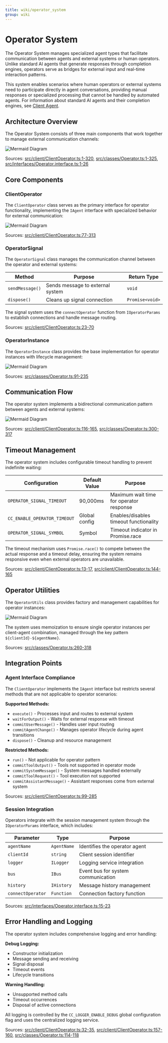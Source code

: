 ```yaml
---
title: wiki/operator_system
group: wiki
---
```


# Operator System

The Operator System manages specialized agent types that facilitate communication between agents and external systems or human operators. Unlike standard AI agents that generate responses through completion engines, operators serve as bridges for external input and real-time interaction patterns.

This system enables scenarios where human operators or external systems need to participate directly in agent conversations, providing manual responses or specialized processing that cannot be handled by automated agents. For information about standard AI agents and their completion engines, see [Client Agent](#2.1).

## Architecture Overview

The Operator System consists of three main components that work together to manage external communication channels:

![Mermaid Diagram](./diagrams\12_Operator_System_0.svg)

Sources: [src/client/ClientOperator.ts:1-320](), [src/classes/Operator.ts:1-325](), [src/interfaces/Operator.interface.ts:1-26]()

## Core Components

### ClientOperator

The `ClientOperator` class serves as the primary interface for operator functionality, implementing the `IAgent` interface with specialized behavior for external communication:

![Mermaid Diagram](./diagrams\12_Operator_System_1.svg)

Sources: [src/client/ClientOperator.ts:77-313]()

### OperatorSignal

The `OperatorSignal` class manages the communication channel between the operator and external systems:

| Method | Purpose | Return Type |
|--------|---------|-------------|
| `sendMessage()` | Sends message to external system | `void` |
| `dispose()` | Cleans up signal connection | `Promise<void>` |

The signal system uses the `connectOperator` function from `IOperatorParams` to establish connections and handle message routing.

Sources: [src/client/ClientOperator.ts:23-70]()

### OperatorInstance

The `OperatorInstance` class provides the base implementation for operator instances with lifecycle management:

![Mermaid Diagram](./diagrams\12_Operator_System_2.svg)

Sources: [src/classes/Operator.ts:91-235]()

## Communication Flow

The operator system implements a bidirectional communication pattern between agents and external systems:

![Mermaid Diagram](./diagrams\12_Operator_System_3.svg)

Sources: [src/client/ClientOperator.ts:116-165](), [src/classes/Operator.ts:300-317]()

## Timeout Management

The operator system includes configurable timeout handling to prevent indefinite waiting:

| Configuration | Default Value | Purpose |
|---------------|---------------|---------|
| `OPERATOR_SIGNAL_TIMEOUT` | 90,000ms | Maximum wait time for operator response |
| `CC_ENABLE_OPERATOR_TIMEOUT` | Global config | Enables/disables timeout functionality |
| `OPERATOR_SIGNAL_SYMBOL` | Symbol | Timeout indicator in Promise.race |

The timeout mechanism uses `Promise.race()` to compete between the actual response and a timeout delay, ensuring the system remains responsive even when external operators are unavailable.

Sources: [src/client/ClientOperator.ts:13-17](), [src/client/ClientOperator.ts:144-165]()

## Operator Utilities

The `OperatorUtils` class provides factory and management capabilities for operator instances:

![Mermaid Diagram](./diagrams\12_Operator_System_4.svg)

The system uses memoization to ensure single operator instances per client-agent combination, managed through the key pattern `${clientId}-${agentName}`.

Sources: [src/classes/Operator.ts:260-318]()

## Integration Points

### Agent Interface Compliance

The `ClientOperator` implements the `IAgent` interface but restricts several methods that are not applicable to operator scenarios:

**Supported Methods:**
- `execute()` - Processes input and routes to external system
- `waitForOutput()` - Waits for external response with timeout
- `commitUserMessage()` - Handles user input routing
- `commitAgentChange()` - Manages operator lifecycle during agent transitions
- `dispose()` - Cleanup and resource management

**Restricted Methods:**
- `run()` - Not applicable for operator pattern
- `commitToolOutput()` - Tools not supported in operator mode
- `commitSystemMessage()` - System messages handled externally
- `commitToolRequest()` - Tool execution not supported
- `commitAssistantMessage()` - Assistant responses come from external system

Sources: [src/client/ClientOperator.ts:99-285]()

### Session Integration

Operators integrate with the session management system through the `IOperatorParams` interface, which includes:

| Parameter | Type | Purpose |
|-----------|------|---------|
| `agentName` | `AgentName` | Identifies the operator agent |
| `clientId` | `string` | Client session identifier |
| `logger` | `ILogger` | Logging service integration |
| `bus` | `IBus` | Event bus for system communication |
| `history` | `IHistory` | Message history management |
| `connectOperator` | `Function` | Connection factory function |

Sources: [src/interfaces/Operator.interface.ts:15-23]()

## Error Handling and Logging

The operator system includes comprehensive logging and error handling:

**Debug Logging:**
- Constructor initialization
- Message sending and receiving
- Signal disposal
- Timeout events
- Lifecycle transitions

**Warning Handling:**
- Unsupported method calls
- Timeout occurrences
- Disposal of active connections

All logging is controlled by the `CC_LOGGER_ENABLE_DEBUG` global configuration flag and uses the centralized logging service.

Sources: [src/client/ClientOperator.ts:32-35](), [src/client/ClientOperator.ts:157-160](), [src/classes/Operator.ts:114-118]()
